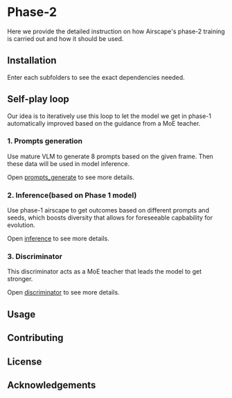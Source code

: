 # Phase-2

Here we provide the detailed instruction on how Airscape's phase-2 training is carried out and how it should be used.

## Installation

Enter each subfolders to see the exact dependencies needed.


## Self-play loop

Our idea is to iteratively use this loop to let the model we get in phase-1 automatically improved based on the guidance from a MoE teacher.

### 1. Prompts generation

Use mature VLM to generate 8 prompts based on the given frame. Then these data will be used in model inference.

Open [prompts_generate](https://github.com/EmbodiedCity/AirScape.code/edit/main/phase2/prompts_generate) to see more details.

### 2. Inference(based on Phase 1 model)

Use phase-1 airscape to get outcomes based on different prompts and seeds, which boosts diversity that allows for foreseeable capbability for evolution.

Open [inference](https://github.com/EmbodiedCity/AirScape.code/edit/main/phase2/inference) to see more details.

### 3. Discriminator

This discriminator acts as a MoE teacher that leads the model to get stronger.

Open [discriminator](https://github.com/EmbodiedCity/AirScape.code/edit/main/phase2/discriminator) to see more details.

## Usage



## Contributing



## License




## Acknowledgements

